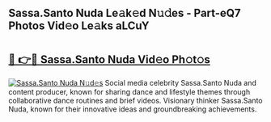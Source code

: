 ## Sassa.Santo Nuda Le𝚊k𝚎d N𝚞𝚍es - Part-eQ7 Photos Vid𝚎o Le𝚊ks aLCuY

# <h2><a href="http://fbftwc.evod.top/?m=Sassa.Santo+Nuda">🔗 👉🔴 Sassa.Santo Nuda Vid𝚎o Ph𝚘t𝚘s</a></h2>

[![Sassa.Santo Nuda N𝚞d𝚎s](https://i.imgur.com/8V9OHl7.gif)](http://fbftwc.evod.top/?m=Sassa.Santo+Nuda)
Social media celebrity Sassa.Santo Nuda and content producer, known for sharing dance and lifestyle themes through collaborative dance routines and brief videos. Visionary thinker Sassa.Santo Nuda, known for their innovative ideas and groundbreaking achievements. 
